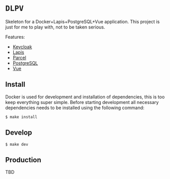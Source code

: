 # `DLPV`

Skeleton for a Docker+Lapis+PostgreSQL+Vue application. This project is just for me to play with, not to be taken serious.

Features:

* [Keycloak](https://www.keycloak.org/)
* [Lapis](https://leafo.net/lapis/)
* [Parcel](https://parceljs.org/)
* [PostgreSQL](https://www.postgresql.org/)
* [Vue](https://vuejs.org/)

## Install
Docker is used for development and installation of dependencies, this is too keep everything
super simple. Before starting development all necessary dependencies needs to be installed using the following command:

`$ make install`

## Develop

`$ make dev`

## Production

TBD
